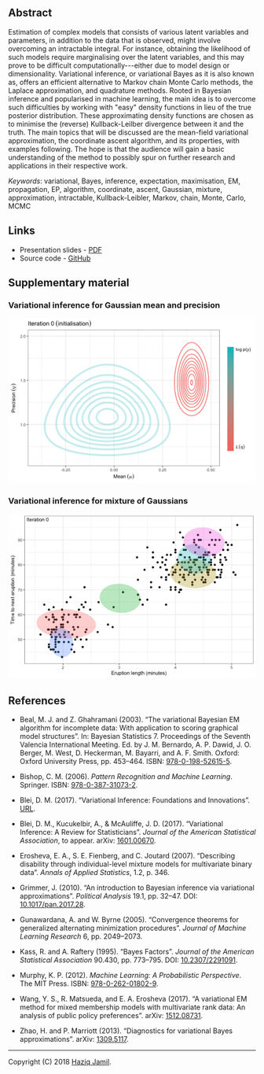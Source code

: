 
Abstract
--------

<!-- This talk aims to introduce the concept of variational techniques for estimating statistical models with latent variables.  -->
Estimation of complex models that consists of various latent variables and parameters, in addition to the data that is observed, might involve overcoming an intractable integral. For instance, obtaining the likelihood of such models require marginalising over the latent variables, and this may prove to be difficult computationally---either due to model design or dimensionality. Variational inference, or variational Bayes as it is also known as, offers an efficient alternative to Markov chain Monte Carlo methods, the Laplace approximation, and quadrature methods. Rooted in Bayesian inference and popularised in machine learning, the main idea is to overcome such difficulties by working with "easy" density functions in lieu of the true posterior distribution. These approximating density functions are chosen as to minimise the (reverse) Kullback-Leilber divergence between it and the truth. The main topics that will be discussed are the mean-field variational approximation, the coordinate ascent algorithm, and its properties, with examples following. The hope is that the audience will gain a basic understanding of the method to possibly spur on further research and applications in their respective work.

*Keywords*: variational, Bayes, inference, expectation, maximisation, EM, propagation, EP, algorithm, coordinate, ascent, Gaussian, mixture, approximation, intractable, Kullback-Leibler, Markov, chain, Monte, Carlo, MCMC

Links
-----

-   Presentation slides - [PDF](http://socialstats.haziqj.ml/soc-stat-meet-bgtvi-handout.pdf)
-   Source code - [GitHub](https://github.com/haziqj/soc-stat-meet-bgtvi)

Supplementary material
----------------------

### Variational inference for Gaussian mean and precision

![variational-example1](figure/var-eg1.gif)

### Variational inference for mixture of Gaussians

![variational-example2](figure/var-eg2.gif)

References
----------

-   Beal, M. J. and Z. Ghahramani (2003). “The variational Bayesian EM algorithm for incomplete data: With application to scoring graphical model structures”. In: Bayesian Statistics 7. Proceedings of the Seventh Valencia International Meeting. Ed. by J. M. Bernardo, A. P. Dawid, J. O. Berger, M. West, D. Heckerman, M. Bayarri, and A. F. Smith. Oxford: Oxford University Press, pp. 453–464. ISBN: [978-0-198-52615-5](https://global.oup.com/academic/product/bayesian-statistics-7-9780198526155).

-   Bishop, C. M. (2006). *Pattern Recognition and Machine Learning*. Springer. ISBN: [978-0-387-31073-2](http://www.springer.com/gb/book/9780387310732).

-   Blei, D. M. (2017). “Variational Inference: Foundations and Innovations”. [URL](https://simons.berkeley.edu/talks/david-blei-2017-5-1).

-   Blei, D. M., Kucukelbir, A., & McAuliffe, J. D. (2017). “Variational Inference: A Review for Statisticians”. *Journal of the American Statistical Association*, to appear. arXiv: [1601.00670](https://arxiv.org/abs/1601.00670).

-   Erosheva, E. A., S. E. Fienberg, and C. Joutard (2007). “Describing disability through individual-level mixture models for multivariate binary data”. *Annals of Applied Statistics*, 1.2, p. 346.

-   Grimmer, J. (2010). “An introduction to Bayesian inference via variational approximations”. *Political Analysis* 19.1, pp. 32–47. DOI: [10.1017/pan.2017.28](https://doi.org/10.1017/pan.2017.28).

-   Gunawardana, A. and W. Byrne (2005). “Convergence theorems for generalized alternating minimization procedures”. *Journal of Machine Learning Research* 6, pp. 2049–2073.

-   Kass, R. and A. Raftery (1995). “Bayes Factors”. *Journal of the American Statistical Association* 90.430, pp. 773–795. DOI: [10.2307/2291091](https://doi.org/10.2307/2291091).

-   Murphy, K. P. (2012). *Machine Learning: A Probabilistic Perspective*. The MIT Press. ISBN: [978-0-262-01802-9](https://mitpress.mit.edu/books/machine-learning-0).

-   Wang, Y. S., R. Matsueda, and E. A. Erosheva (2017). “A variational EM method for mixed membership models with multivariate rank data: An analysis of public policy preferences”. arXiv: [1512.08731](https://arxiv.org/abs/1512.08731).

-   Zhao, H. and P. Marriott (2013). “Diagnostics for variational Bayes approximations”. arXiv: [1309.5117](https://arxiv.org/abs/1309.5117).

------------------------------------------------------------------------

Copyright (C) 2018 [Haziq Jamil](http://haziqj.ml).

